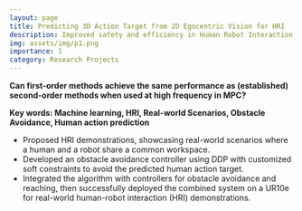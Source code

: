 ```yaml
---
layout: page
title: Predicting 3D Action Target from 2D Egocentric Vision for HRI
description: Improved safety and efficiency in Human Robot Interaction (HRI) with a 3D human action target prediction algorithm from 2D egocentric vision, implemented real-world HRI demonstrations on a UR10e robot. (paper accepted by ICRA 2024)
img: assets/img/p1.png
importance: 1
category: Research Projects
---
```

**Can first-order methods achieve the same performance as (established) second-order methods when used at high frequency in MPC?**

**Key words: Machine learning, HRI, Real-world Scenarios, Obstacle Avoidance, Human action prediction**

- Proposed HRI demonstrations, showcasing real-world scenarios where a human and a robot share a common workspace.
- Developed an obstacle avoidance controller using DDP with customized soft constraints to avoid the predicted human action target.
- Integrated the algorithm with controllers for obstacle avoidance and reaching, then successfully deployed the combined system on a UR10e for real-world human-robot interaction (HRI) demonstrations.

